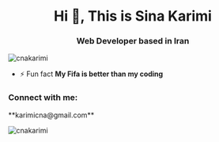 <h1 align="center">Hi 👋, This is Sina Karimi</h1>
<h3 align="center">Web Developer based in Iran</h3>

<p align="left"> <img src="https://komarev.com/ghpvc/?username=cnakarimi&label=Profile%20views&color=cfa407&style=plastic" alt="cnakarimi" /> </p>


- ⚡ Fun fact **My Fifa is better than my coding**

<h3 align="left">Connect with me:</h3>  **karimicna@gmail.com**



<p><img align="center" src="https://github-readme-streak-stats.herokuapp.com/?user=cnakarimi&theme=highcontrast" alt="cnakarimi" /></p>

